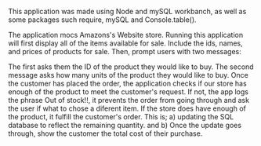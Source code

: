 This application was made using Node and mySQL workbanch, as well as some packages such require, mySQL and Console.table().

The application mocs Amazons's Website store. Running this application will first display all of the items available for sale. Include the ids, names, and prices of products for sale. Then, prompt users with two messages:

The first asks them the ID of the product they would like to buy.
The second message asks how many units of the product they would like to buy.
Once the customer has placed the order, the application checks if our store has enough of the product to meet the customer's request. If not, the app logs the phrase Out of stock!!, it prevents the order from going through and ask the user if what to chose a diferent item. If the store does have enough of the product, it fulfill the customer's order. This is; a) updating the SQL database to reflect the remaining quantity. and b) Once the update goes through, show the customer the total cost of their purchase.